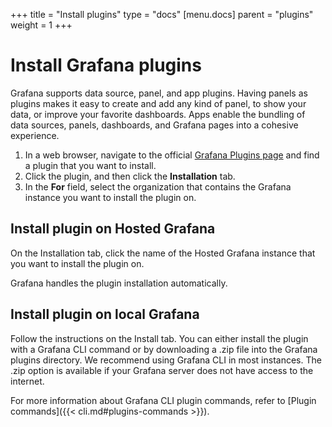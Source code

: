 +++
title = "Install plugins"
type = "docs"
[menu.docs]
parent = "plugins"
weight = 1
+++

# Install Grafana plugins

Grafana supports data source, panel, and app plugins. Having panels as plugins makes it easy to create and add any kind of panel, to show your data, or improve your favorite dashboards. Apps enable the bundling of data sources, panels, dashboards, and Grafana pages into a cohesive experience.

1. In a web browser, navigate to the official [Grafana Plugins page](https://grafana.com/plugins) and find a plugin that you want to install.
2. Click the plugin, and then click the **Installation** tab.
3. In the **For** field, select the organization that contains the Grafana instance you want to install the plugin on.

## Install plugin on Hosted Grafana

On the Installation tab, click the name of the Hosted Grafana instance that you want to install the plugin on.

Grafana handles the plugin installation automatically.

## Install plugin on local Grafana

Follow the instructions on the Install tab. You can either install the plugin with a Grafana CLI command or by downloading a .zip file into the Grafana plugins directory. We recommend using Grafana CLI in most instances. The .zip option is available if your Grafana server does not have access to the internet.

For more information about Grafana CLI plugin commands, refer to [Plugin commands]({{< cli.md#plugins-commands >}}).
